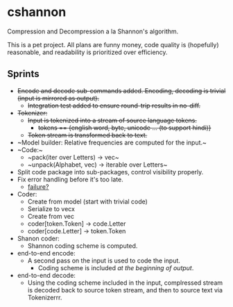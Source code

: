 # cshannon

Compression and Decompression a la Shannon's algorithm.

This is a pet project. All plans are funny money, code quality is (hopefully)
reasonable, and readability is prioritized over efficiency.

## Sprints

* ~~Encode and decode sub-commands added. Encoding, decoding is trivial (input is
  mirrored as output).~~
  * ~~Integration test added to ensure round-trip results in no-diff.~~
* ~~Tokenizer:~~
  * ~~Input is tokenized into a stream of source language tokens.~~
    * ~~tokens == {english word, byte, unicode ... (to support hindi)}~~
  * ~~Token stream is transformed back to text.~~
* ~Model builder: Relative frequencies are computed for the input.~
* ~Code:~
  * ~pack(iter over Letters) -> vec<u8>~
  * ~unpack(Alphabet, vec<u8>) -> iterable over Letters~
* Split code package into sub-packages, control visibility properly.
* Fix error handling before it's too late.
  * [failure?](https://github.com/rust-lang-nursery/failure)
* Coder:
  * Create from model (start with trivial code)
  * Serialize to vec<u8>x
  * Create from vec<u8>
  * coder[token.Token] -> code.Letter
  * coder[code.Letter] -> token.Token
* Shanon coder:
  * Shannon coding scheme is computed.
* end-to-end encode:
    * A second pass on the input is used to code the input.
      * Coding scheme is included _at the beginning of output_.
* end-to-end decode:
  * Using the coding scheme included in the input, complressed stream is decoded
    back to source token stream, and then to source text via Tokenizerrr.
